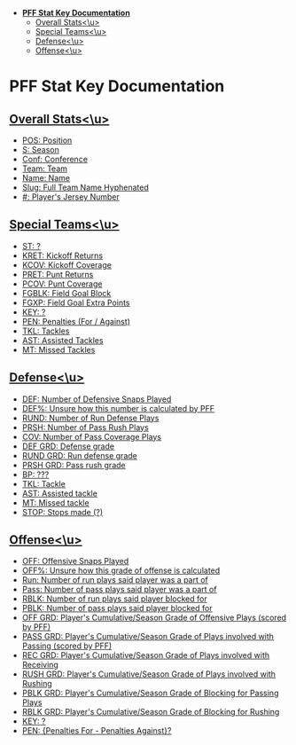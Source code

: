 - [**PFF Stat Key Documentation**](#pff-stat-key-documentation)
  - [Overall Stats\<\\u\>](#overall-statsu)
  - [Special Teams\<\\u\>](#special-teamsu)
  - [Defense\<\\u\>](#defenseu)
  - [Offense\<\\u\>](#offenseu)
# **PFF Stat Key Documentation**
## <u>Overall Stats<\u>
- POS: Position
- S: Season
- Conf: Conference
- Team: Team
- Name: Name
- Slug: Full Team Name Hyphenated
- \#: Player's Jersey Number


## <u>Special Teams<\u>

- ST: ?
- KRET: Kickoff Returns
- KCOV: Kickoff Coverage
- PRET: Punt Returns
- PCOV: Punt Coverage
- FGBLK: Field Goal Block
- FGXP: Field Goal Extra Points
- KEY: ?
- PEN: Penalties (For / Against)
- TKL: Tackles
- AST: Assisted Tackles
- MT: Missed Tackles

## <u>Defense<\u>
- DEF: Number of Defensive Snaps Played
- DEF%: Unsure how this number is calculated by PFF
- RUND: Number of Run Defense Plays
- PRSH: Number of Pass Rush Plays
- COV: Number of Pass Coverage Plays
- DEF GRD: Defense grade
- RUND GRD: Run defense grade
- PRSH GRD: Pass rush grade
- BP: ???
- TKL: Tackle
- AST: Assisted tackle
- MT: Missed tackle
- STOP: Stops made (?)

## <u>Offense<\u>
- OFF: Offensive Snaps Played
- OFF%: Unsure how this grade of offense is calculated
- Run: Number of run plays said player was a part of 
- Pass: Number of pass plays said player was a part of
- RBLK: Number of run plays said player blocked for
- PBLK: Number of pass plays said player blocked for
- OFF GRD: Player's Cumulative/Season Grade of Offensive Plays (scored by PFF)
- PASS GRD: Player's Cumulative/Season Grade of Plays involved with Passing (scored by PFF)
- REC GRD: Player's Cumulative/Season Grade of Plays involved with Receiving
- RUSH GRD: Player's Cumulative/Season Grade of Plays involved with Rushing
- PBLK GRD: Player's Cumulative/Season Grade of Blocking for Passing Plays
- RBLK GRD: Player's Cumulative/Season Grade of Blocking for Rushing
- KEY: ?
- PEN: {Penalties For - Penalties Against}?